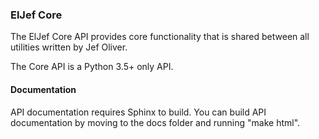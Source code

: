 ### ElJef Core

The ElJef Core API provides core functionality that is shared between all
utilities written by Jef Oliver.

The Core API is a Python 3.5+ only API.

#### Documentation

API documentation requires Sphinx to build.
You can build API documentation by moving to the docs folder and running
"make html".